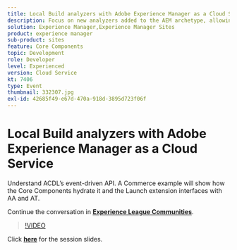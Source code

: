 ```yaml
---
title: Local Build analyzers with Adobe Experience Manager as a Cloud Service
description: Focus on new analyzers added to the AEM archetype, allowing to reproduce locally validations that will be done within the Cloud Manager deployment pipelines.
solution: Experience Manager,Experience Manager Sites
product: experience manager
sub-product: sites
feature: Core Components
topic: Development
role: Developer
level: Experienced
version: Cloud Service
kt: 7406
type: Event
thumbnail: 332307.jpg
exl-id: 42685f49-e67d-470a-918d-3895d723f06f
---
```

# Local Build analyzers with Adobe Experience Manager as a Cloud Service 

Understand ACDL’s event-driven API. A Commerce example will show how the Core Components hydrate it and the Launch extension interfaces with AA and AT.

Continue the conversation in **[Experience League Communities](https://adobe.ly/36Yd3v6)**.

>[!VIDEO](https://video.tv.adobe.com/v/332307/?quality=12&learn=on&hidetitle=true)

Click **[here](/help/adobe-developers-live/assets/local-build-analyzers-aemcs.pdf)** for the session slides.
